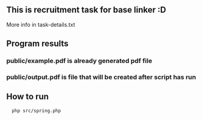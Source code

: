 ## This is recruitment task for base linker :D
More info in task-details.txt

## Program results
### **public/example.pdf** is already generated pdf file
### **public/output.pdf** is file that will be created after script has run

## How to run
```shell
  php src/spring.php 
```
